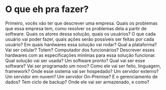 # O que eh pra fazer?

Primeiro, vocês vão ter que descrever uma empresa. Quais os problemas que essa empresa tem, como resolver os problemas dela a partir de software. Quais os atores dessa solução, quais os usuários? O que cada usuário vai poder fazer, quais ações serão possíveis ser feitas por cada usuário? Em quais hardwares essa solução vai rodar? Qual a plataforma? Vai ser celular? Totem? Computador dos funcionários? Descrever esses hardwares com as especificações minímas para essa solução funcionar. Qual solução vai ser usada? Um software pronto? Qual vai ser esse software? Vai ser programado um novo? Como ele vai ser feito, linguagem, framework? Onde esse sistema vai ser hospedado? Um servidor externo? Um servidor em nuvem? Um servidor On-Premise? E o gerenciamento de dados? Tem ciclo de backup? Onde ele vai ser armazenado, e como?
